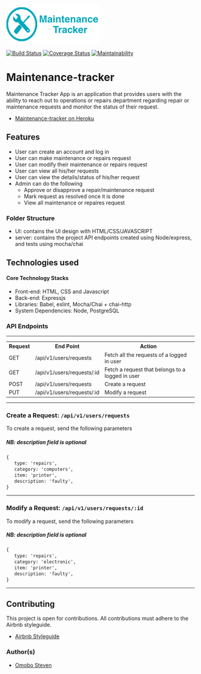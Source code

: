 <img src="logoSmall.png" alt='logo'/>

[![Build Status](https://travis-ci.com/omobosteven/maintenance-tracker.svg?branch=ch-setup-database-157773970)](https://travis-ci.com/omobosteven/maintenance-tracker)
[![Coverage Status](https://coveralls.io/repos/github/omobosteven/maintenance-tracker/badge.svg?branch=ch-setup-database-157773970)](https://coveralls.io/github/omobosteven/maintenance-tracker?branch=ch-setup-database-157773970)
[![Maintainability](https://api.codeclimate.com/v1/badges/a6fde1bb2915cec5032e/maintainability)](https://codeclimate.com/github/omobosteven/maintenance-tracker/maintainability)

# Maintenance-tracker
Maintenance Tracker App is an application that provides users with the ability to reach out to operations or repairs department regarding repair or maintenance requests and monitor the status of their request.

* [Maintenance-tracker on Heroku](https://maintenance-tracker-stv.herokuapp.com/)

## Features
* User can create an account and log in
* User can make maintenance or repairs request
* User can modify their maintenance or repairs request
* User can view all his/her requests
* User can view the details/status of his/her request
* Admin can do the following
    * Approve or disapprove a repair/maintenance request
    * Mark request as resolved once it is done
    * View all maintenance  or repaires request

### Folder Structure
* UI: contains the UI design with HTML/CSS/JAVASCRIPT
* server: contains the project API endpoints created using Node/express, and tests using mocha/chai

## Technologies used

#### Core Technology Stacks
* Front-end: HTML, CSS and Javascript
* Back-end: Expressjs
* Libraries: Babel, eslint, Mocha/Chai + chai-http
* System Dependencies: Node, PostgreSQL

<h3>API Endpoints</h3>
<hr>
<table>
  <tr>
    <th>Request</th>
    <th>End Point</th>
    <th>Action</th>
  </tr>
  <tr>
    <td>GET</td>
    <td>/api/v1/users/requests</td>
    <td>Fetch all the requests of a logged in user</td>
  </tr>
  <tr>
    <td>GET</td>
    <td>/api/v1/users/requests/:id</td>
    <td>Fetch a request that belongs to a logged in user</td>
  </tr>
  <tr>
    <td>POST</td>
    <td>/api/v1/users/requests</td>
    <td>Create a request</td>
  </tr>
  <tr>
    <td>PUT</td>
    <td>/api/v1/users/requests/:id</td>
    <td>Modify a request</td>
  </tr>
</table>
<hr>

### Create a Request: `/api/v1/users/requests`
To create a request, send the following parameters
##### NB: description field is optional

```
{
   type: 'repairs',
   category: 'computers',
   item: 'printer',
   description: 'faulty',
}
```
<hr>

### Modify a Request: `/api/v1/users/requests/:id`
To modify a request, send the following parameters
##### NB: description field is optional

```
{
   type: 'repairs',
   category: 'electronic',
   item: 'printer',
   description: 'faulty',
}
```
<hr>

## Contributing

This project is open for contributions. All contributions must adhere to the Airbnb styleguide.

* [Airbnb Styleguide](http://airbnb.io/javascript/)

### Author(s)

* [Omobo Steven](https://github.com/omobosteven)
